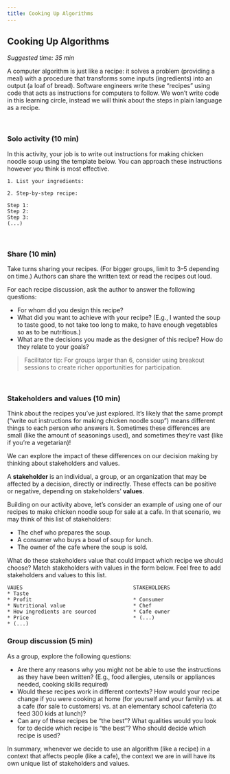 ```yaml
---
title: Cooking Up Algorithms
---
```


## Cooking Up Algorithms
_Suggested time: 35 min_

A computer algorithm is just like a recipe: it solves a problem (providing a meal) with a procedure that transforms some inputs (ingredients) into an output (a loaf of bread).  Software engineers write these “recipes” using code that acts as instructions for computers to follow. We won’t write code in this learning circle, instead we will think about the steps in plain language as a recipe. 

<br>

### Solo activity (10 min)

In this activity, your job is to write out instructions for making chicken noodle soup using the template below. You can approach these instructions however you think is most effective.

```
1. List your ingredients:
  
2. Step-by-step recipe:

Step 1:
Step 2:
Step 3:
(...)
```

<br>

### Share (10 min)

Take turns sharing your recipes. (For bigger groups, limit to 3–5 depending on time.)  Authors can share the written text or read the recipes out loud. 

For each recipe discussion, ask the author to answer the following questions:
* For whom did you design this recipe?
* What did you want to achieve with your recipe? (E.g., I wanted the soup to taste good, to not take too long to make, to have enough vegetables so as to be nutritious.)
* What are the decisions you made as the designer of this recipe? How do they relate to your goals? 

> Facilitator tip: For groups larger than 6, consider using breakout sessions to create richer opportunities for participation.

<br>

### Stakeholders and values (10 min)

Think about the recipes you’ve just explored. It’s likely that the same prompt (“write out instructions for making chicken noodle soup”) means different things to each person who answers it. Sometimes these differences are small (like the amount of seasonings used), and sometimes they’re vast (like if you’re a vegetarian)! 

We can explore the impact of these differences on our decision making by thinking about stakeholders and values.

A **stakeholder** is an individual, a group, or an organization that may be affected by a decision, directly or indirectly.  These effects can be positive or negative, depending on stakeholders’ **values**.  

Building on our activity above, let’s consider an example of using one of our recipes to make chicken noodle soup for sale at a cafe. In that scenario, we may think of this list of stakeholders:

* The chef who prepares the soup.
* A consumer who buys a bowl of soup for lunch.  
* The owner of the cafe where the soup is sold.

What do these stakeholders value that could impact which recipe we should choose? Match stakeholders with values in the form below. Feel free to add stakeholders and values to this list.

```
VAUES                                    STAKEHOLDERS
* Taste                                  
* Profit                                 * Consumer
* Nutritional value                      * Chef
* How ingredients are sourced            * Cafe owner
* Price                                  * (...)
* (...)
```

### Group discussion (5 min)

As a group, explore the following questions:
* Are there any reasons why you might not be able to use the instructions as they have been written? (E.g., food allergies, utensils or appliances needed, cooking skills required)
* Would these recipes work in different contexts? How would your recipe change if you were cooking at home (for yourself and your family) vs. at a cafe (for sale to customers) vs. at an elementary school cafeteria (to feed 300 kids at lunch)? 
* Can any of these recipes be “the best”? What qualities would you look for to decide which recipe is “the best”? Who should decide which recipe is used? 

In summary, whenever we decide to use an algorithm (like a recipe) in a context that affects people (like a cafe), the context we are in will have its own unique list of stakeholders and values. 
